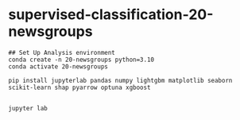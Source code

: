 # supervised-classification-20-newsgroups

```
## Set Up Analysis environment
conda create -n 20-newsgroups python=3.10
conda activate 20-newsgroups

pip install jupyterlab pandas numpy lightgbm matplotlib seaborn scikit-learn shap pyarrow optuna xgboost


jupyter lab
```

